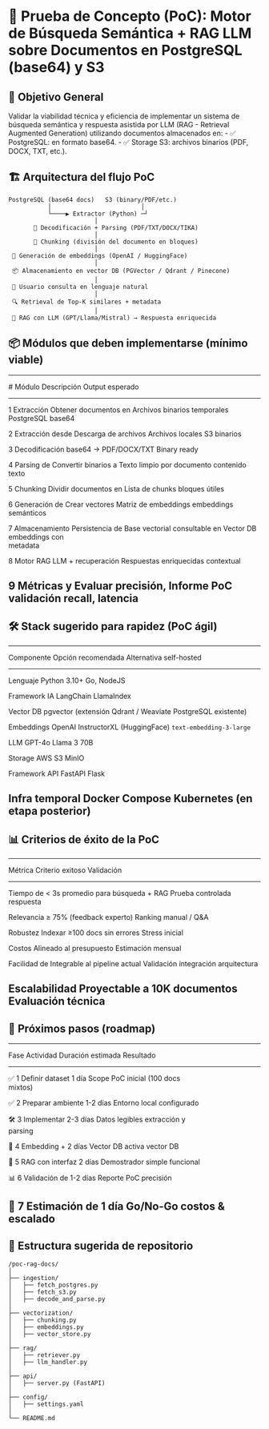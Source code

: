 # 📘 Prueba de Concepto (PoC): Motor de Búsqueda Semántica + RAG LLM sobre Documentos en PostgreSQL (base64) y S3

## 🎯 Objetivo General

Validar la viabilidad técnica y eficiencia de implementar un sistema de
búsqueda semántica y respuesta asistida por LLM (RAG - Retrieval
Augmented Generation) utilizando documentos almacenados en: - ✅
PostgreSQL: en formato base64. - ✅ Storage S3: archivos binarios (PDF,
DOCX, TXT, etc.).

## 🏗️ Arquitectura del flujo PoC

    PostgreSQL (base64 docs)   S3 (binary/PDF/etc.)
               │                         │
               └────▶ Extractor (Python) ─┘
                            │
           🧾 Decodificación + Parsing (PDF/TXT/DOCX/TIKA)
                            │
           📍 Chunking (división del documento en bloques)
                            │
     🧮 Generación de embeddings (OpenAI / HuggingFace)
                            │
     📦 Almacenamiento en vector DB (PGVector / Qdrant / Pinecone)
                            │
     👤 Usuario consulta en lenguaje natural
                            │
     🔍 Retrieval de Top-K similares + metadata
                            │
     🤖 RAG con LLM (GPT/Llama/Mistral) → Respuesta enriquecida

## 📦 Módulos que deben implementarse (mínimo viable)

  --------------------------------------------------------------------------
  \#    Módulo           Descripción           Output esperado
  ----- ---------------- --------------------- -----------------------------
  1     Extracción       Obtener documentos en Archivos binarios temporales
        PostgreSQL       base64                

  2     Extracción desde Descarga de archivos  Archivos locales
        S3               binarios              

  3     Decodificación   base64 → PDF/DOCX/TXT Binary ready

  4     Parsing de       Convertir binarios a  Texto limpio por documento
        contenido        texto                 

  5     Chunking         Dividir documentos en Lista de chunks
                         bloques útiles        

  6     Generación de    Crear vectores        Matriz de embeddings
        embeddings       semánticos            

  7     Almacenamiento   Persistencia de       Base vectorial consultable
        en Vector DB     embeddings con        
                         metadata              

  8     Motor RAG        LLM + recuperación    Respuestas enriquecidas
                         contextual            

  9     Métricas y       Evaluar precisión,    Informe PoC
        validación       recall, latencia      
  --------------------------------------------------------------------------

## 🛠️ Stack sugerido para rapidez (PoC ágil)

  --------------------------------------------------------------------------
  Componente     Opción recomendada         Alternativa self-hosted
  -------------- -------------------------- --------------------------------
  Lenguaje       Python 3.10+               Go, NodeJS

  Framework IA   LangChain                  LlamaIndex

  Vector DB      pgvector (extensión        Qdrant / Weaviate
                 PostgreSQL existente)      

  Embeddings     OpenAI                     InstructorXL (HuggingFace)
                 `text-embedding-3-large`   

  LLM            GPT-4o                     Llama 3 70B

  Storage        AWS S3                     MinIO

  Framework API  FastAPI                    Flask

  Infra temporal Docker Compose             Kubernetes (en etapa posterior)
  --------------------------------------------------------------------------

## 📊 Criterios de éxito de la PoC

  ------------------------------------------------------------------------
  Métrica         Criterio exitoso                   Validación
  --------------- ---------------------------------- ---------------------
  Tiempo de       \< 3s promedio para búsqueda + RAG Prueba controlada
  respuesta                                          

  Relevancia      ≥ 75% (feedback experto)           Ranking manual / Q&A

  Robustez        Indexar ≥100 docs sin errores      Stress inicial

  Costos          Alineado al presupuesto            Estimación mensual

  Facilidad de    Integrable al pipeline actual      Validación
  integración                                        arquitectura

  Escalabilidad   Proyectable a 10K documentos       Evaluación técnica
  ------------------------------------------------------------------------

## 🚀 Próximos pasos (roadmap)

  -----------------------------------------------------------------------
  Fase              Actividad         Duración estimada Resultado
  ----------------- ----------------- ----------------- -----------------
  ✅ 1              Definir dataset   1 día             Scope PoC
                    inicial (100 docs                   
                    mixtos)                             

  ✅ 2              Preparar ambiente 1-2 días          Entorno
                    local                               configurado

  🛠️ 3              Implementar       2-3 días          Datos legibles
                    extracción y                        
                    parsing                             

  🧠 4              Embedding +       2 días            Vector DB activa
                    vector DB                           

  🤖 5              RAG con interfaz  2 días            Demostrador
                    simple                              funcional

  📊 6              Validación de     1-2 días          Reporte PoC
                    precisión                           

  📍 7              Estimación de     1 día             Go/No-Go
                    costos & escalado                   
  -----------------------------------------------------------------------

## 📁 Estructura sugerida de repositorio

    /poc-rag-docs/
    │
    ├── ingestion/
    │   ├── fetch_postgres.py
    │   ├── fetch_s3.py
    │   ├── decode_and_parse.py
    │
    ├── vectorization/
    │   ├── chunking.py
    │   ├── embeddings.py
    │   ├── vector_store.py
    │
    ├── rag/
    │   ├── retriever.py
    │   ├── llm_handler.py
    │
    ├── api/
    │   ├── server.py (FastAPI)
    │
    ├── config/
    │   ├── settings.yaml
    │
    └── README.md
